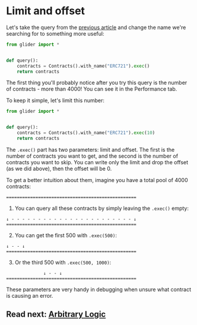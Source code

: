 # Limit and offset

Let's take the query from the [previous article](../get-started/README.md) and change the name we're searching for to something more useful:

```python
from glider import *


def query():
    contracts = Contracts().with_name("ERC721").exec()
    return contracts

```

The first thing you'll probably notice after you try this query is the number of contracts - more than 4000! You can see it in the Performance tab.

To keep it simple, let's limit this number:

```python
from glider import *


def query():
    contracts = Contracts().with_name("ERC721").exec(10)
    return contracts

```

The `.exec()` part has two parameters: limit and offset. The first is the number of contracts you want to get, and the second is the number of contracts you want to skip. You can write only the limit and drop the offset (as we did above), then the offset will be 0.

To get a better intuition about them, imagine you have a total pool of 4000 contracts:

```
=================================================
```

1. You can query all these contracts by simply leaving the `.exec()` empty:

```
↓ - - - - - - - - - - - - - - - - - - - - - - - ↓
=================================================
```

2. You can get the first 500 with `.exec(500)`:

```
↓ - - ↓
=================================================
```

3. Or the third 500 with `.exec(500, 1000)`:

```
              ↓ - - ↓
=================================================
```

These parameters are very handy in debugging when unsure what contract is causing an error.

## Read next: [Arbitrary Logic](../arbitrary-logic/README.md)
